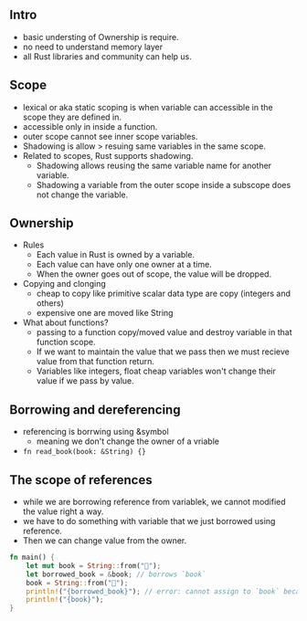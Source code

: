 ## Intro
- basic understing of Ownership is require.
- no need to understand memory layer
- all Rust libraries and community can help us.
## Scope
- lexical or aka static scoping is when variable can accessible in the scope they are defined in.
- accessible only in inside a function.
- outer scope cannot see inner scope variables.
- Shadowing is allow > resuing same variables in the same scope.
- Related to scopes, Rust supports shadowing.
  - Shadowing allows reusing the same variable name for another variable.
  - Shadowing a variable from the outer scope inside a subscope does not change the variable.

## Ownership
- Rules
  - Each value in Rust is owned by a variable.
  - Each value can have only one owner at a time.
  - When the owner goes out of scope, the value will be dropped.
- Copying and clonging
  - cheap to copy like primitive scalar data type are copy (integers and others)
  - expensive one are moved  like String
- What about functions?
  -  passing to a function copy/moved value and destroy variable in that function scope.
  -  If we want to maintain the value that we pass then we must recieve value from that function return.
  -  Variables like integers, float cheap variables won't change their value if we pass by value.

## Borrowing and dereferencing
- referencing is borrwing using &symbol
  - meaning we don't change the owner of a vriable
-  `fn read_book(book: &String) {}`
## The scope of references
- while we are borrowing reference from variablek, we cannot modified the value right a way.
- we have to do something with variable that we just borrowed using reference.
- Then we can change value from the owner.
```rust
fn main() {
    let mut book = String::from("📕");
    let borrowed_book = &book; // borrows `book` 
    book = String::from("📘");
    println!("{borrowed_book}"); // error: cannot assign to `book` because it is borrowed
    println!("{book}");
}
```
